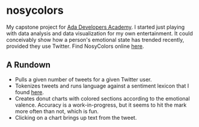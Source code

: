 # nosycolors

My capstone project for [Ada Developers Academy](http://adadevelopersacademy.org).  I started just playing with data analysis and data visualization for my own entertainment.  It could conceivably show how a person's emotional state has trended recently, provided they use Twitter.
Find NosyColors online [here](http://redsquirrelious.io).

## A Rundown
* Pulls a given number of tweets for a given Twitter user.  
* Tokenizes tweets and runs language against a sentiment lexicon that I found [here](http://saifmohammad.com/WebPages/lexicons.html). 
* Creates donut charts with colored sections according to the emotional valence.  Accuracy is a work-in-progress, but it seems to hit the mark more often than not, which is fun.  
* Clicking on a chart brings up text from the tweet.  





